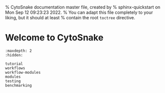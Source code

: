 % CytoSnake documentation master file, created by
% sphinx-quickstart on Mon Sep 12 09:23:23 2022.
% You can adapt this file completely to your liking, but it should at least
% contain the root `toctree` directive.

# Welcome to CytoSnake

```{toctree}
:maxdepth: 2
:hidden:

tutorial
workflows
workflow-modules
modules
testing
benchmarking
```

```{include} ../README.md
```


<!-- # Indices and tables

- {ref}`genindex`
- {ref}`modindex`
- {ref}`search` -->
